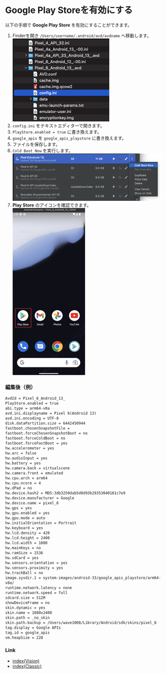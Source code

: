 # Google Play Storeを有効にする

以下の手順で **Google Play Store** を有効にすることができます。

1. Finderを開き `/Users/username/.android/avd/avdname` へ移動します。
   <br>![](_images/avd_config_ini.png)
2. `config.ini` をテキストエディターで開きます。
3. `PlayStore.enabled = true` に書き換えます。
4. `google_apis` を `google_apis_playstore` に書き換えます。
5. ファイルを保存します。
6. `Cold Boot Now` を実行します。
   <br>![](_images/avd_cold_boot.png)
7. **Play Store** のアイコンを確認できます。
   <br>![](_images/google_play_store_enabled.png)

### 編集後（例）

```
AvdId = Pixel_6_Android_13_
PlayStore.enabled = true
abi.type = arm64-v8a
avd.ini.displayname = Pixel 6(Android 13)
avd.ini.encoding = UTF-8
disk.dataPartition.size = 6442450944
fastboot.chosenSnapshotFile = 
fastboot.forceChosenSnapshotBoot = no
fastboot.forceColdBoot = no
fastboot.forceFastBoot = yes
hw.accelerometer = yes
hw.arc = false
hw.audioInput = yes
hw.battery = yes
hw.camera.back = virtualscene
hw.camera.front = emulated
hw.cpu.arch = arm64
hw.cpu.ncore = 4
hw.dPad = no
hw.device.hash2 = MD5:3db3250dab5d0d93b29353040181c7e9
hw.device.manufacturer = Google
hw.device.name = pixel_6
hw.gps = yes
hw.gpu.enabled = yes
hw.gpu.mode = auto
hw.initialOrientation = Portrait
hw.keyboard = yes
hw.lcd.density = 420
hw.lcd.height = 2400
hw.lcd.width = 1080
hw.mainKeys = no
hw.ramSize = 1536
hw.sdCard = yes
hw.sensors.orientation = yes
hw.sensors.proximity = yes
hw.trackBall = no
image.sysdir.1 = system-images/android-33/google_apis_playstore/arm64-v8a/
runtime.network.latency = none
runtime.network.speed = full
sdcard.size = 512M
showDeviceFrame = no
skin.dynamic = yes
skin.name = 1080x2400
skin.path = _no_skin
skin.path.backup = /Users/wave1008/Library/Android/sdk/skins/pixel_6
tag.display = Google APIs
tag.id = google_apis
vm.heapSize = 228
```

### Link

- [index(Vision)](../../index_ja.md)
- [index(Classic)](../../classic/index_ja.md)

